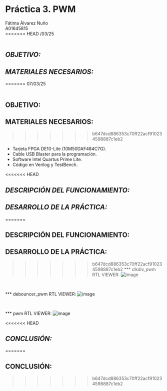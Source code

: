# Práctica 3. PWM
Fátima Álvarez Nuño <br/>
A01645815 <br/>
<<<<<<< HEAD
/03/25 <br/>
<br/>

## *OBJETIVO:* <br/>

## *MATERIALES NECESARIOS:* <br/>
=======
07/03/25 <br/>
<br/>

## OBJETIVO: <br/>

## MATERIALES NECESARIOS: <br/>
>>>>>>> b647dcd886353c70ff22acf910234598887c1eb2
* Tarjeta FPGA DE10-Lite (10M50DAF484C7G). <br/>
* Cable USB Blaster para la programación. <br/>
* Software Intel Quartus Prime Lite. <br/>
* Código en Verilog y TestBench. <br/>

<<<<<<< HEAD
## *DESCRIPCIÓN DEL FUNCIONAMIENTO:* <br/>

## *DESARROLLO DE LA PRÁCTICA:* <br/>
=======
## DESCRIPCIÓN DEL FUNCIONAMIENTO: <br/>

## DESARROLLO DE LA PRÁCTICA: <br/>
>>>>>>> b647dcd886353c70ff22acf910234598887c1eb2
*** clkdiv_pwm
RTL VIEWER:
![image](https://github.com/user-attachments/assets/ba6fb8ac-910a-4b90-90cd-c9f9527ccf19)
<br/>

*** debouncer_pwm
RTL VIEWER:
![image](https://github.com/user-attachments/assets/010d8949-7761-46f6-a614-433307906b71)

<br/>

*** pwm
RTL VIEWER: 
![image](https://github.com/user-attachments/assets/264d50d7-06df-413f-9cec-284e45f5ab1e)
<br/>

<<<<<<< HEAD
## *CONCLUSIÓN:* <br/>
=======
## CONCLUSIÓN: <br/>
>>>>>>> b647dcd886353c70ff22acf910234598887c1eb2
